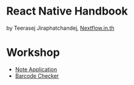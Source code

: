 
# React Native Handbook

by Teerasej Jiraphatchandej, [Nextflow.in.th](https://www.nextflow.in.th)

# Workshop 

- [Note Application](note-app/README.md)
- [Barcode Checker](barcode-checker/README.md)

